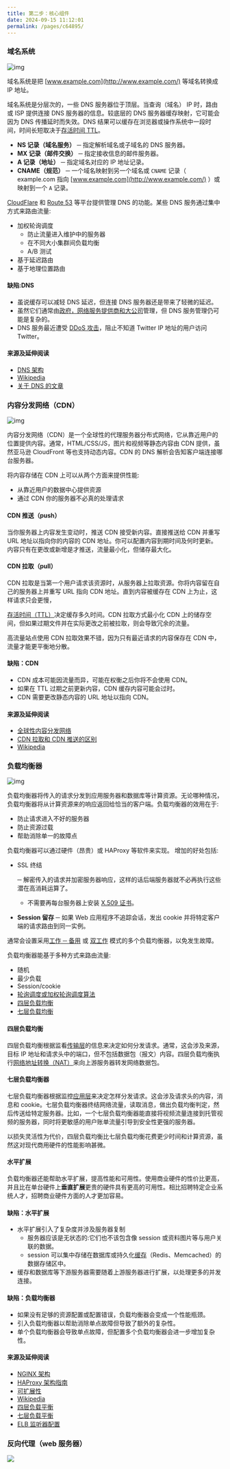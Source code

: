 ```yaml
---
title: 第二步：核心组件
date: 2024-09-15 11:12:01
permalink: /pages/c64895/
---
```


### 域名系统

![img](https://echo798.oss-cn-shenzhen.aliyuncs.com/img/202409151051669.jpeg)

域名系统是把 [www.example.com](http://www.example.com/) 等域名转换成 IP 地址。

域名系统是分层次的，一些 DNS 服务器位于顶层。当查询（域名） IP 时，路由或 ISP 提供连接 DNS 服务器的信息。较底层的 DNS 服务器缓存映射，它可能会因为 DNS 传播延时而失效。DNS 结果可以缓存在浏览器或操作系统中一段时间，时间长短取决于[存活时间 TTL](https://en.wikipedia.org/wiki/Time_to_live)。

- **NS 记录（域名服务）** ─ 指定解析域名或子域名的 DNS 服务器。
- **MX 记录（邮件交换）** ─ 指定接收信息的邮件服务器。
- **A 记录（地址）** ─ 指定域名对应的 IP 地址记录。
- **CNAME（规范）** ─ 一个域名映射到另一个域名或 `CNAME` 记录（ example.com 指向 [www.example.com](http://www.example.com/) ）或映射到一个 `A` 记录。

[CloudFlare](https://www.cloudflare.com/dns/) 和 [Route 53](https://aws.amazon.com/route53/) 等平台提供管理 DNS 的功能。某些 DNS 服务通过集中方式来路由流量:

- 加权轮询调度
  - 防止流量进入维护中的服务器
  - 在不同大小集群间负载均衡
  - A/B 测试
- 基于延迟路由
- 基于地理位置路由

#### 缺陷:DNS

- 虽说缓存可以减轻 DNS 延迟，但连接 DNS 服务器还是带来了轻微的延迟。
- 虽然它们通常由[政府，网络服务提供商和大公司](http://superuser.com/questions/472695/who-controls-the-dns-servers/472729)管理，但 DNS 服务管理仍可能是复杂的。
- DNS 服务最近遭受 [DDoS 攻击](http://dyn.com/blog/dyn-analysis-summary-of-friday-october-21-attack/)，阻止不知道 Twitter IP 地址的用户访问 Twitter。

#### 来源及延伸阅读

- [DNS 架构](<https://technet.microsoft.com/en-us/library/dd197427(v=ws.10).aspx>)
- [Wikipedia](https://en.wikipedia.org/wiki/Domain_Name_System)
- [关于 DNS 的文章](https://support.dnsimple.com/categories/dns/)

### 内容分发网络（CDN）

![img](https://echo798.oss-cn-shenzhen.aliyuncs.com/img/202409151050537.jpeg)

内容分发网络（CDN）是一个全球性的代理服务器分布式网络，它从靠近用户的位置提供内容。通常，HTML/CSS/JS，图片和视频等静态内容由 CDN 提供，虽然亚马逊 CloudFront 等也支持动态内容。CDN 的 DNS 解析会告知客户端连接哪台服务器。

将内容存储在 CDN 上可以从两个方面来提供性能:

- 从靠近用户的数据中心提供资源
- 通过 CDN 你的服务器不必真的处理请求

#### CDN 推送（push）

当你服务器上内容发生变动时，推送 CDN 接受新内容。直接推送给 CDN 并重写 URL 地址以指向你的内容的 CDN 地址。你可以配置内容到期时间及何时更新。内容只有在更改或新增是才推送，流量最小化，但储存最大化。

#### CDN 拉取（pull）

CDN 拉取是当第一个用户请求该资源时，从服务器上拉取资源。你将内容留在自己的服务器上并重写 URL 指向 CDN 地址。直到内容被缓存在 CDN 上为止，这样请求只会更慢，

[存活时间（TTL）](https://en.wikipedia.org/wiki/Time_to_live)决定缓存多久时间。CDN 拉取方式最小化 CDN 上的储存空间，但如果过期文件并在实际更改之前被拉取，则会导致冗余的流量。

高流量站点使用 CDN 拉取效果不错，因为只有最近请求的内容保存在 CDN 中，流量才能更平衡地分散。

#### 缺陷：CDN

- CDN 成本可能因流量而异，可能在权衡之后你将不会使用 CDN。
- 如果在 TTL 过期之前更新内容，CDN 缓存内容可能会过时。
- CDN 需要更改静态内容的 URL 地址以指向 CDN。

#### 来源及延伸阅读

- [全球性内容分发网络](http://repository.cmu.edu/cgi/viewcontent.cgi?article=2112&context=compsci)
- [CDN 拉取和 CDN 推送的区别](http://www.travelblogadvice.com/technical/the-differences-between-push-and-pull-cdns/)
- [Wikipedia](https://en.wikipedia.org/wiki/Content_delivery_network)

### 负载均衡器

![img](https://echo798.oss-cn-shenzhen.aliyuncs.com/img/202409151050055.png)

负载均衡器将传入的请求分发到应用服务器和数据库等计算资源。无论哪种情况，负载均衡器将从计算资源来的响应返回给恰当的客户端。负载均衡器的效用在于:

- 防止请求进入不好的服务器
- 防止资源过载
- 帮助消除单一的故障点

负载均衡器可以通过硬件（昂贵）或 HAProxy 等软件来实现。 增加的好处包括:

- SSL 终结

  ─ 解密传入的请求并加密服务器响应，这样的话后端服务器就不必再执行这些潜在高消耗运算了。

  - 不需要再每台服务器上安装 [X.509 证书](https://en.wikipedia.org/wiki/X.509)。

- **Session 留存** ─ 如果 Web 应用程序不追踪会话，发出 cookie 并将特定客户端的请求路由到同一实例。

通常会设置采用[工作 ─ 备用](https://github.com/donnemartin/system-design-primer/blob/master/README-zh-Hans.md#工作到备用切换active-passive) 或 [双工作](https://github.com/donnemartin/system-design-primer/blob/master/README-zh-Hans.md#双工作切换active-active) 模式的多个负载均衡器，以免发生故障。

负载均衡器能基于多种方式来路由流量:

- 随机
- 最少负载
- Session/cookie
- [轮询调度或加权轮询调度算法](http://g33kinfo.com/info/archives/2657)
- [四层负载均衡](https://github.com/donnemartin/system-design-primer/blob/master/README-zh-Hans.md#四层负载均衡)
- [七层负载均衡](https://github.com/donnemartin/system-design-primer/blob/master/README-zh-Hans.md#七层负载均衡)

#### 四层负载均衡

四层负载均衡根据监看[传输层](https://github.com/donnemartin/system-design-primer/blob/master/README-zh-Hans.md#通讯)的信息来决定如何分发请求。通常，这会涉及来源，目标 IP 地址和请求头中的端口，但不包括数据包（报文）内容。四层负载均衡执行[网络地址转换（NAT）](https://www.nginx.com/resources/glossary/layer-4-load-balancing/)来向上游服务器转发网络数据包。

#### 七层负载均衡器

七层负载均衡器根据监控[应用层](https://github.com/donnemartin/system-design-primer/blob/master/README-zh-Hans.md#通讯)来决定怎样分发请求。这会涉及请求头的内容，消息和 cookie。七层负载均衡器终结网络流量，读取消息，做出负载均衡判定，然后传送给特定服务器。比如，一个七层负载均衡器能直接将视频流量连接到托管视频的服务器，同时将更敏感的用户账单流量引导到安全性更强的服务器。

以损失灵活性为代价，四层负载均衡比七层负载均衡花费更少时间和计算资源，虽然这对现代商用硬件的性能影响甚微。

#### 水平扩展

负载均衡器还能帮助水平扩展，提高性能和可用性。使用商业硬件的性价比更高，并且比在单台硬件上**垂直扩展**更贵的硬件具有更高的可用性。相比招聘特定企业系统人才，招聘商业硬件方面的人才更加容易。

#### 缺陷：水平扩展

- 水平扩展引入了复杂度并涉及服务器复制
  - 服务器应该是无状态的:它们也不该包含像 session 或资料图片等与用户关联的数据。
  - session 可以集中存储在数据库或持久化[缓存](https://github.com/donnemartin/system-design-primer/blob/master/README-zh-Hans.md#缓存)（Redis、Memcached）的数据存储区中。
- 缓存和数据库等下游服务器需要随着上游服务器进行扩展，以处理更多的并发连接。

#### 缺陷：负载均衡器

- 如果没有足够的资源配置或配置错误，负载均衡器会变成一个性能瓶颈。
- 引入负载均衡器以帮助消除单点故障但导致了额外的复杂性。
- 单个负载均衡器会导致单点故障，但配置多个负载均衡器会进一步增加复杂性。

#### 来源及延伸阅读

- [NGINX 架构](https://www.nginx.com/blog/inside-nginx-how-we-designed-for-performance-scale/)
- [HAProxy 架构指南](http://www.haproxy.org/download/1.2/doc/architecture.txt)
- [可扩展性](http://www.lecloud.net/post/7295452622/scalability-for-dummies-part-1-clones)
- [Wikipedia](<https://en.wikipedia.org/wiki/Load_balancing_(computing)>)
- [四层负载平衡](https://www.nginx.com/resources/glossary/layer-4-load-balancing/)
- [七层负载平衡](https://www.nginx.com/resources/glossary/layer-7-load-balancing/)
- [ELB 监听器配置](http://docs.aws.amazon.com/elasticloadbalancing/latest/classic/elb-listener-config.html)

### 反向代理（web 服务器）

![](https://echo798.oss-cn-shenzhen.aliyuncs.com/img/202409151050923.png)
